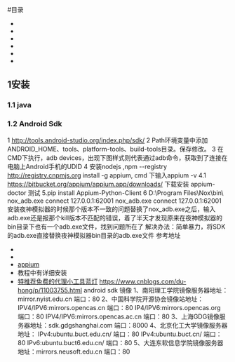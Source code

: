 #目录
* []()
* []()
* []()
* []()
* []()
* []()



## 1安装

### 1.1 java
### 1.2 Android Sdk
1 http://tools.android-studio.org/index.php/sdk/
2 Path环境变量中添加ANDROID_HOME、tools、platform-tools、build-tools目录。保存修改。
3 在CMD下执行，adb devices，出现下图样式则代表通过adb命令，获取到了连接在电脑上Android手机的UDID
4 安装nodejs ,npm --registry http://registry.cnpmjs.org install -g appium,
cmd 下输入appium -v
4.1  https://bitbucket.org/appium/appium.app/downloads/ 下载安装
appium-doctor   测试
5.pip install Appium-Python-Client
6  D:\Program Files\Nox\bin\    nox_adb.exe connect 127.0.0.1:62001  nox_adb.exe connect 127.0.0.1:62001
安装夜神模拟器的时候那个版本不一致的问题替换了nox_adb.exe之后，输入adb.exe还是报那个kill版本不匹配的错误，着了半天才发现原来在夜神模拟器的bin目录下也有一个adb.exe文件，找到问题所在了
解决办法：简单暴力，将SDK的adb.exe直接替换夜神模拟器bin目录的adb.exe文件
参考地址
* [](http://www.sohu.com/a/283244536_820120)
* [](https://blog.csdn.net/u010381752/article/details/81874273)
* [appium](https://pan.baidu.com/s/4n2MK8Wx)
* [](https://www.cnblogs.com/du-hong/p/10985654.html)  教程中有详细安装
* [特推荐免费的代理小工具蓝灯](https://github.com/getlantern/lantern)  https://www.cnblogs.com/du-hong/p/11003755.html
android sdk 镜像
1、南阳理工学院镜像服务器地址：mirror.nyist.edu.cn     端口：80
2、中国科学院开源协会镜像站地址：
IPV4/IPV6:mirrors.opencas.cn          端口：80
IP4/IPV6:mirrors.opencas.org        端口：80
IPV4/IPV6:mirrors.opencas.ac.cn     端口：80
3、上海GDG镜像服务器地址：sdk.gdgshanghai.com     端口：8000
4、北京化工大学镜像服务器地址：
IPv4:ubuntu.buct.edu.cn/       端口：80
IPv4:ubuntu.buct.cn/              端口：80
IPv6:ubuntu.buct6.edu.cn/     端口：80
5、大连东软信息学院镜像服务器地址：mirrors.neusoft.edu.cn     端口：80